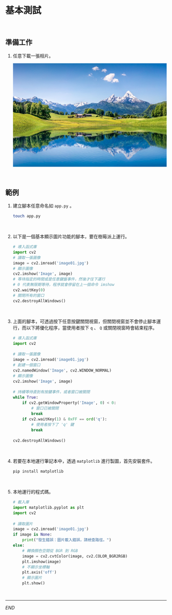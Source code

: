 # 基本測試

<br>

## 準備工作

1. 任意下載一張相片。

    ![](images/img_06.png)

<br>

## 範例

1. 建立腳本任意命名如 `app.py` 。

    ```bash
    touch app.py
    ```

<br>

2. 以下是一個基本顯示圖片功能的腳本，要在樹莓派上運行。

    ```python
    # 導入函式庫
    import cv2
    # 讀取一張圖像
    image = cv2.imread('image01.jpg')
    # 顯示圖像
    cv2.imshow('Image', image)
    # 等待指定的時間或是任意鍵盤事件，然後才往下運行
    # 0 代表無限期等待，程序就會停留在上一個命令 imshow
    cv2.waitKey(0)
    # 關閉所有的窗口
    cv2.destroyAllWindows()
    ```

<br>

3. 上面的腳本，可透過按下任意按鍵關閉視窗，但關閉視窗並不會停止腳本運行，而以下將優化程序，當使用者按下 `q` 、 `Q` 或關閉視窗時會結束程序。

    ```python
    # 導入函式庫
    import cv2

    # 讀取一張圖像
    image = cv2.imread('image01.jpg')
    # 創建一個窗口
    cv2.namedWindow('Image', cv2.WINDOW_NORMAL)
    # 顯示圖像
    cv2.imshow('Image', image)

    # 持續等待直到有按鍵事件，或者窗口被關閉
    while True:
        if cv2.getWindowProperty('Image', 0) < 0:
            # 窗口已被關閉
            break
        if cv2.waitKey(1) & 0xFF == ord('q'):
            # 使用者按下了 'q' 鍵
            break

    cv2.destroyAllWindows()
    ```

<br>

4. 若要在本地運行筆記本中，透過 `matplotlib` 進行製圖，首先安裝套件。

    ```bash
    pip install matplotlib
    ```

<br>

5. 本地運行的程式碼。

    ```python
    # 載入庫
    import matplotlib.pyplot as plt
    import cv2
    
    # 讀取圖片
    image = cv2.imread('image01.jpg')
    if image is None:
        print("發生錯誤：圖片載入錯誤，請檢查路徑。")
    else:
        # 轉換顏色空間從 BGR 到 RGB
        image = cv2.cvtColor(image, cv2.COLOR_BGR2RGB)
        plt.imshow(image)
        # 不顯示坐標軸
        plt.axis('off')  
        # 顯示圖片
        plt.show()
    ```

<br>

---

_END_